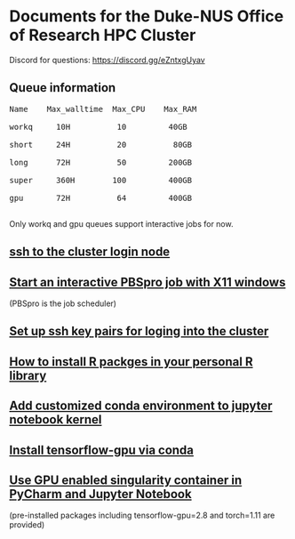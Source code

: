 # Documents for the Duke-NUS Office of Research HPC Cluster
Discord for questions: https://discord.gg/eZntxgUyav

## Queue information
<pre>
Name<space>   <space> Max_walltime<space><space>  Max_CPU <space>  <space> Max_RAM <br/>
workq     10H          10         40GB<br/>
short     24H          20          80GB<br/>
long      72H          50         200GB<br/>
super     360H        100         400GB<br/>
gpu       72H          64         400GB<br/>
</pre>
Only workq and gpu queues support interactive jobs for now.

## [ssh to the cluster login node](https://github.com/Duke-NUS-HPC/docs/blob/main/ssh-to-hpc.md)

## [Start an interactive PBSpro job with X11 windows](https://github.com/Duke-NUS-HPC/docs/blob/main/start-interactive-shell-with-X11.md)
(PBSpro is the job scheduler)

## [Set up ssh key pairs for loging into the cluster](https://github.com/Duke-NUS-HPC/docs/blob/main/ssh-with-keypairs.md)

## [How to install R packges in your personal R library](https://github.com/Duke-NUS-HPC/docs/blob/main/install-R-package-in-personal-library.md)

## [Add customized conda environment to jupyter notebook kernel](https://github.com/Duke-NUS-HPC/docs/blob/main/Add%20customized%20conda%20environment%20to%20jupyter%20notebook%20kernel.md)

## [Install tensorflow-gpu via conda](https://github.com/Duke-NUS-HPC/docs/blob/main/Install%20tensorflow-gpu%20via%20conda.md)

## [Use GPU enabled singularity container in PyCharm and Jupyter Notebook](https://github.com/Duke-NUS-HPC/docs/blob/main/use%20singularity%20container%20in%20PyCharm%20and%20Jupyter%20Notebook.md)
(pre-installed packages including tensorflow-gpu=2.8 and torch=1.11 are provided)
